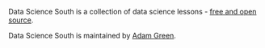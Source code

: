 Data Science South is a collection of data science lessons - [free and open source](GITHUB).

Data Science South is maintained by [Adam Green]().
